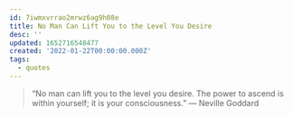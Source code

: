 ```yaml
---
id: 7iwmxvrrao2mrwz6ag9h08e
title: No Man Can Lift You to the Level You Desire
desc: ''
updated: 1652716548477
created: '2022-01-22T00:00:00.000Z'
tags:
  - quotes
---
```


> “No man can lift you to the level you desire. The power to ascend is within yourself; it is your consciousness.” ― Neville Goddard
